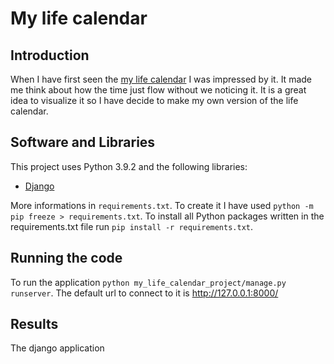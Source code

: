 # My life calendar

## Introduction

When I have first seen the [my life calendar]( https://www.ekn.io/calendar/) I was impressed by it. It made me think about how the time just flow without we noticing it. It is a great idea to visualize it so I have decide to make my own version of the life calendar.

## Software and Libraries

This project uses Python 3.9.2 and the following libraries:
* [Django](https://www.djangoproject.com/)

More informations in `requirements.txt`. To create it I have used `python -m pip freeze > requirements.txt`. To install all Python packages written in the requirements.txt file run `pip install -r requirements.txt`.

## Running the code

To run the application `python my_life_calendar_project/manage.py runserver`. The default url to connect to it is http://127.0.0.1:8000/

## Results

The django application 
